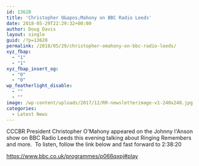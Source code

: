 ```yaml
---
id: 13620
title: 'Christopher O&apos;Mahony on BBC Radio Leeds'
date: 2018-05-29T22:29:32+00:00
author: Doug Davis
layout: single
guid: /?p=13620
permalink: /2018/05/29/christopher-omahony-on-bbc-radio-leeds/
xyz_fbap:
  - "1"
  - "1"
xyz_fbap_insert_og:
  - "0"
  - "0"
wp_featherlight_disable:
  - ""
  - ""
image: /wp-content/uploads/2017/12/RR-newsletterimage-v1-240x240.jpg
categories:
  - Latest News
---
```

CCCBR President Christopher O&apos;Mahony appeared on the Johnny I&apos;Anson show on BBC Radio Leeds this evening talking about Ringing Remembers and more.  To listen, follow the link below and fast forward to 2:38:20

<a href="https://www.bbc.co.uk/programmes/p066qxpj#play" target="_blank" rel="noopener">https://www.bbc.co.uk/programmes/p066qxpj#play</a>
